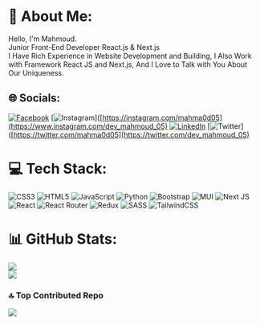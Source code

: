 # 💫 About Me:
Hello, I'm Mahmoud.<br>Junior Front-End Developer React.js & Next.js <br>I Have Rich Experience in Website Development and Building, I Also Work with Framework React JS and Next.js, And I Love to Talk with You About Our Uniqueness.



## 🌐 Socials:
[![Facebook](https://img.shields.io/badge/Facebook-%231877F2.svg?logo=Facebook&logoColor=white)](https://facebook.com/100014803038863) [![Instagram](https://img.shields.io/badge/Instagram-%23E4405F.svg?logo=Instagram&logoColor=white)]([https://instagram.com/mahma0d05](https://www.instagram.com/dev_mahmoud_05) [![LinkedIn](https://img.shields.io/badge/LinkedIn-%230077B5.svg?logo=linkedin&logoColor=white)](https://linkedin.com/in/mahmoud05) [![Twitter](https://img.shields.io/badge/Twitter-%231DA1F2.svg?logo=Twitter&logoColor=white)]([https://twitter.com/mahma0d05](https://twitter.com/dev_mahmoud_05)


# 💻 Tech Stack:
![CSS3](https://img.shields.io/badge/css3-%231572B6.svg?style=for-the-badge&logo=css3&logoColor=white) ![HTML5](https://img.shields.io/badge/html5-%23E34F26.svg?style=for-the-badge&logo=html5&logoColor=white) ![JavaScript](https://img.shields.io/badge/javascript-%23323330.svg?style=for-the-badge&logo=javascript&logoColor=%23F7DF1E) ![Python](https://img.shields.io/badge/python-3670A0?style=for-the-badge&logo=python&logoColor=ffdd54) ![Bootstrap](https://img.shields.io/badge/bootstrap-%23563D7C.svg?style=for-the-badge&logo=bootstrap&logoColor=white) ![MUI](https://img.shields.io/badge/MUI-%230081CB.svg?style=for-the-badge&logo=material-ui&logoColor=white) ![Next JS](https://img.shields.io/badge/Next-black?style=for-the-badge&logo=next.js&logoColor=white) ![React](https://img.shields.io/badge/react-%2320232a.svg?style=for-the-badge&logo=react&logoColor=%2361DAFB) ![React Router](https://img.shields.io/badge/React_Router-CA4245?style=for-the-badge&logo=react-router&logoColor=white) ![Redux](https://img.shields.io/badge/redux-%23593d88.svg?style=for-the-badge&logo=redux&logoColor=white) ![SASS](https://img.shields.io/badge/SASS-hotpink.svg?style=for-the-badge&logo=SASS&logoColor=white) ![TailwindCSS](https://img.shields.io/badge/tailwindcss-%2338B2AC.svg?style=for-the-badge&logo=tailwind-css&logoColor=white)
# 📊 GitHub Stats:
![](https://github-readme-streak-stats.herokuapp.com/?user=M0mahmoud&theme=dark&hide_border=true)<br/>
![](https://github-readme-stats.vercel.app/api/top-langs/?username=M0mahmoud&theme=dark&hide_border=true&include_all_commits=false&count_private=true&layout=compact)

### 🔝 Top Contributed Repo
![](https://github-contributor-stats.vercel.app/api?username=M0mahmoud&limit=4&theme=dark&combine_all_yearly_contributions=true)

